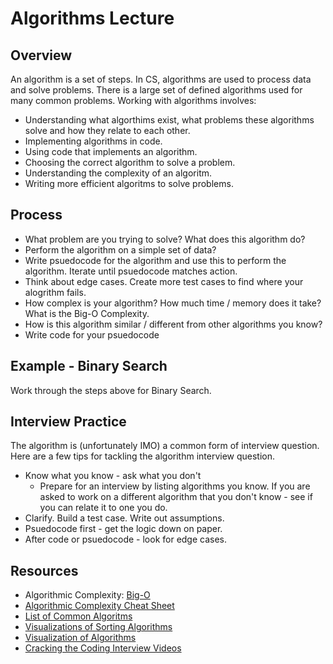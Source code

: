 # Algorithms Lecture
## Overview
An algorithm is a set of steps.  In CS, algorithms are used to process data and solve problems.  There is a large set of defined algorithms used for many common problems.  Working with algorithms involves:

* Understanding what algorthims exist, what problems these algorithms solve and how they relate to each other.
* Implementing algorithms in code.
* Using code that implements an algorithm.
* Choosing the correct algorithm to solve a problem.
* Understanding the complexity of an algoritm.
* Writing more efficient algoritms to solve problems.

## Process
* What problem are you trying to solve?  What does this algorithm do?
* Perform the algorithm on a simple set of data?
* Write psuedocode for the algorithm and use this to perform the algorithm.  Iterate until psuedocode matches action.
* Think about edge cases.  Create more test cases to find where your alogrithm fails.
* How complex is your algorithm?  How much time / memory does it take? What is the Big-O Complexity.
* How is this algorithm similar / different from other algorithms you know?
* Write code for your psuedocode

## Example - Binary Search
Work through the steps above for Binary Search.

## Interview Practice
The algorithm is (unfortunately IMO) a common form of interview question.  Here are a few tips for tackling the algorithm interview question.

* Know what you know - ask what you don't
  * Prepare for an interview by listing algorithms you know.  If you are asked to work on a different algorithm that you don't know - see if you can relate it to one you do.
* Clarify.  Build a test case.  Write out assumptions.
* Psuedocode first - get the logic down on paper.
* After code or psuedocode - look for edge cases.


## Resources

* Algorithmic Complexity: [Big-O](http://en.wikipedia.org/wiki/Big_O_notation)
* [Algorithmic Complexity Cheat Sheet](http://bigocheatsheet.com/)
* [List of Common Algoritms](http://en.wikipedia.org/wiki/List_of_algorithms)
* [Visualizations of Sorting Algorithms](http://sorting.at/)
* [Visualization of Algorithms](http://www.comp.nus.edu.sg/~stevenha/visualization/)
* [Cracking the Coding Interview Videos](http://vimeo.com/ondemand/ctci/61735433)
